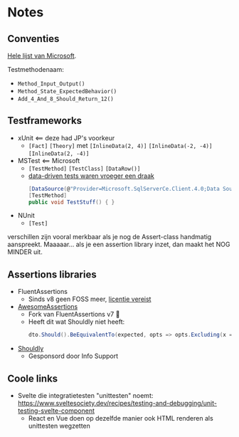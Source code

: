 # Notes

## Conventies

[Hele lijst van Microsoft](https://learn.microsoft.com/en-us/dotnet/core/testing/unit-testing-best-practices).

Testmethodenaam:

- `Method_Input_Output()`
- `Method_State_ExpectedBehavior()`
- `Add_4_And_8_Should_Return_12()`

## Testframeworks

- xUnit <== deze had JP's voorkeur
  - `[Fact]` `[Theory]` met  `[InlineData(2, 4)]` `[InlineData(-2, -4)]` `[InlineData(2, -4)]`
- MSTest  <== Microsoft
  - `[TestMethod]`  `[TestClass]`  `[DataRow()]`
  - [data-driven tests waren vroeger een draak](https://learn.microsoft.com/en-us/visualstudio/test/how-to-create-a-data-driven-unit-test?view=vs-2022)
    ```cs
    [DataSource(@"Provider=Microsoft.SqlServerCe.Client.4.0;Data Source=C:\Data\MathsData.sdf", "AddIntegersData")]
    [TestMethod]
    public void TestStuff() { }
    ```
- NUnit
  - `[Test]`

verschillen zijn vooral merkbaar als je nog de Assert-class handmatig aanspreekt. Maaaaar... als je een assertion library inzet, dan maakt het NOG MINDER uit.



## Assertions libraries

- FluentAssertions
  - Sinds v8 geen FOSS meer, [licentie vereist](https://xceed.com/products/unit-testing/fluent-assertions/)
- [AwesomeAssertions](https://awesomeassertions.org/)
  - Fork van FluentAssertions v7 🤘
  - Heeft dit wat Shouldly niet heeft:
    ```cs
    dto.Should().BeEquivalentTo(expected, opts => opts.Excluding(x => x.Stuff));
    ```
- [Shouldly](https://docs.shouldly.org/)
  - Gesponsord door Info Support

## Coole links

- Svelte die integratietesten "unittesten" noemt: https://www.sveltesociety.dev/recipes/testing-and-debugging/unit-testing-svelte-component
  - React en Vue doen op dezelfde manier ook HTML renderen als unittesten wegzetten


